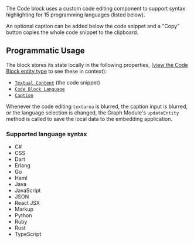 The Code block uses a custom code editing component to support syntax highlighting for 15 programming languages (listed below).

An optional caption can be added below the code snippet and a "Copy" button copies the whole code snippet to the clipboard.

## Programmatic Usage

The block stores its state locally in the following properties, ([view the Code Block entity type](https://blockprotocol.org/@hash/types/entity-type/code-block/v/2) to see these in context):

- [`Textual Content`](https://blockprotocol.org/@blockprotocol/types/property-type/textual-content/) (the code snippet)
- [`Code Block Language`](https://blockprotocol.org/@hash/types/property-type/code-block-language/)
- [`Caption`](https://blockprotocol.org/@blockprotocol/types/property-type/caption/)

Whenever the code editing `textarea` is blurred, the caption input is blurred, or the language selection is changed, the Graph Module's `updateEntity` method is called to save the local data to the embedding application.

### Supported language syntax

- C#
- CSS
- Dart
- Erlang
- Go
- Haml
- Java
- JavaScript
- JSON
- React JSX
- Markup
- Python
- Ruby
- Rust
- TypeScript
